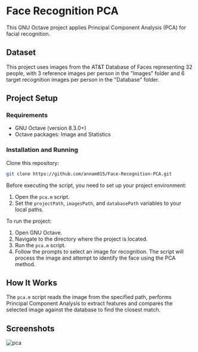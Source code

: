 # Face Recognition PCA

This GNU Octave project applies Principal Component Analysis (PCA) for facial recognition. 

## Dataset

This project uses images from the AT&T Database of Faces representing 32 people, with 3 reference images per person in the "Images" folder and 6 target recognition images per person in the "Database" folder.

## Project Setup

### Requirements

- GNU Octave (version 8.3.0+)
- Octave packages: Image and Statistics

### Installation and Running

Clone this repository:
   ```bash
git clone https://github.com/annam015/Face-Recognition-PCA.git
   ```

Before executing the script, you need to set up your project environment:
1. Open the `pca.m` script.
2. Set the `projectPath`, `imagesPath`, and `databasePath` variables to your local paths.

To run the project:
1. Open GNU Octave.
2. Navigate to the directory where the project is located.
3. Run the `pca.m` script. 
4. Follow the prompts to select an image for recognition. The script will process the image and attempt to identify the face using the PCA method.

## How It Works

The `pca.m` script reads the image from the specified path, performs Principal Component Analysis to extract features and compares the selected image against the database to find the closest match.

## Screenshots

![pca](https://github.com/annam015/Face-Recognition-PCA/assets/92727258/5f8dee73-55ac-4c7e-84d5-c2abb9df5fdd)
